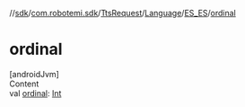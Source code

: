 //[sdk](../../../../../index.md)/[com.robotemi.sdk](../../../index.md)/[TtsRequest](../../index.md)/[Language](../index.md)/[ES_ES](index.md)/[ordinal](ordinal.md)



# ordinal  
[androidJvm]  
Content  
val [ordinal](ordinal.md): [Int](https://kotlinlang.org/api/latest/jvm/stdlib/kotlin/-int/index.html)  




